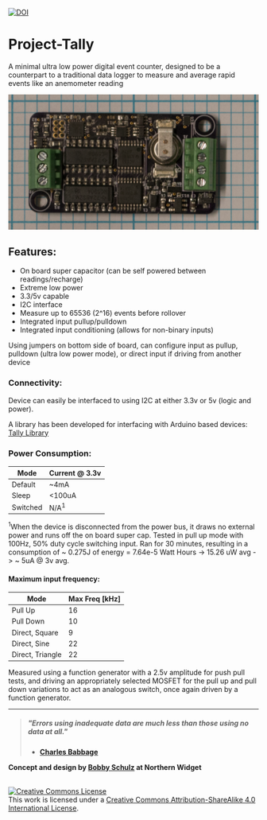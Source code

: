 [![DOI](https://zenodo.org/badge/DOI/10.5281/zenodo.2525460.svg)](https://doi.org/10.5281/zenodo.2525460)

# Project-Tally
A minimal ultra low power digital event counter, designed to be a counterpart to a traditional data logger to measure and average rapid events like an anemometer reading

![](Tally_Top.png?raw=true "TallyBoardImage")

## Features:
- On board super capacitor (can be self powered between readings/recharge) 
- Extreme low power 
- 3.3/5v capable 
- I2C interface
- Measure up to 65536 (2^16) events before rollover
- Integrated input pullup/pulldown
- Integrated input conditioning (allows for non-binary inputs)

Using jumpers on bottom side of board, can configure input as pullup, pulldown (ultra low power mode), or direct input if driving from another device

### Connectivity:
Device can easily be interfaced to using I2C at either 3.3v or 5v (logic and power). 

A library has been developed for interfacing with Arduino based devices:
[Tally Library](https://github.com/NorthernWidget-Skunkworks/Tally_Library)
### Power Consumption: 

| Mode | Current @ 3.3v | 
| ---- | ------------- |
| Default | ~4mA |
| Sleep | <100uA |
| Switched | N/A<sup>1</sup> |

<sup>1</sup>When the device is disconnected from the power bus, it draws no external power and runs off the on board super cap. Tested in pull up mode with 100Hz, 50% duty cycle switching input. Ran for 30 minutes, resulting in a consumption of ~ 0.275J of energy = 7.64e-5 Watt Hours -> 15.26 uW avg -> ~ 5uA @ 3v avg. 

#### Maximum input frequency: 

| Mode | Max Freq [kHz] | 
| ---- | ------------- |
| Pull Up | 16 |
| Pull Down | 10 |
| Direct, Square | 9 |
| Direct, Sine | 22 |
| Direct, Triangle | 22 |

Measured using a function generator with a 2.5v amplitude for push pull tests, and driving an appropriately selected MOSFET for the pull up and pull down variations to act as an analogous switch, once again driven by a function generator. 

---


> ##### ***"Errors using inadequate data are much less than those using no data at all."***
> - **[Charles Babbage](https://en.wikipedia.org/wiki/Charles_Babbage)**



**Concept and design by [Bobby Schulz](https://github.com/bschulz1701) at Northern Widget**

<br>
<a rel="license" href="http://creativecommons.org/licenses/by-sa/4.0/"><img alt="Creative Commons License" style="border-width:0" src="https://i.creativecommons.org/l/by-sa/4.0/88x31.png" /></a><br />This work is licensed under a <a rel="license" href="http://creativecommons.org/licenses/by-sa/4.0/">Creative Commons Attribution-ShareAlike 4.0 International License</a>.
